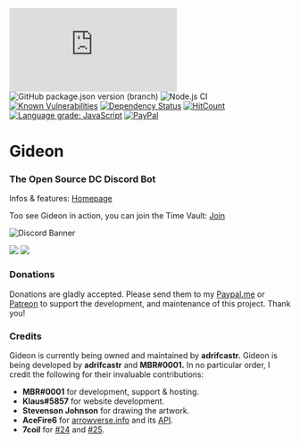 ![node](https://img.shields.io/node/v/discord.js)
![GitHub package.json version (branch)](https://img.shields.io/github/package-json/v/discordjs/discord.js/master)
![Node.js CI](https://github.com/gideonbot/Gideon/workflows/Node.js%20CI/badge.svg)
[![Known Vulnerabilities](https://snyk.io//test/github/adrifcastr/Gideon/badge.svg?targetFile=package.json)](https://snyk.io//test/github/adrifcastr/Gideon)
[![Dependency Status](https://david-dm.org/adrifcastr/Gideon.svg)](https://david-dm.org/adrifcastr/Gideon.svg)
[![HitCount](http://hits.dwyl.io/adrifcastr/Gideon.svg)](http://hits.dwyl.io/adrifcastr/Gideon)
[![Language grade: JavaScript](https://img.shields.io/lgtm/grade/javascript/g/gideonbot/Gideon.svg?logo=lgtm&logoWidth=18)](https://lgtm.com/projects/g/gideonbot/Gideon/context:javascript)
[![PayPal](https://img.shields.io/badge/Paypal-Donate!-%2300457C.svg?logo=paypal&style=flat)](https://paypal.me/adrifcastr)

# Gideon  
### The Open Source DC Discord Bot

Infos & features:
[Homepage](https://gideonbot.com)

Too see Gideon in action, you can join the Time Vault: [Join](https://invite.gg/tmvt) 

![Discord Banner](https://discordapp.com/api/guilds/595318490240385037/widget.png?style=banner2)

<a href="https://cdn.gideonbot.com/LH16OGs.png"><img src="https://cdn.gideonbot.com/LH16OGs.png"/></a>
<a href="https://cdn.gideonbot.com/tymW09N.png"><img src="https://cdn.gideonbot.com/tymW09N.png"/></a>

### Donations

Donations are gladly accepted. Please send them to my [Paypal.me](https://www.paypal.me/adrifcastr) or [Patreon](https://www.patreon.com/gideonbot)
to support the development, and maintenance of this project. Thank you!

### Credits

Gideon is currently being owned and maintained by __adrifcastr.__
Gideon is being developed by __adrifcastr__ and __MBR#0001.__
In no particular order, I credit the following for their invaluable contributions:

* __MBR#0001__ for development, support & hosting.
* __Klaus#5857__ for website development.
* __Stevenson Johnson__ for drawing the artwork.
* __AceFire6__ for [arrowverse.info](https://arrowverse.info) and its [API](https://arrowverse.info/api).
* __7coil__ for [#24](https://github.com/adrifcastr/Gideon/pull/24) and [#25](https://github.com/adrifcastr/Gideon/pull/25).
